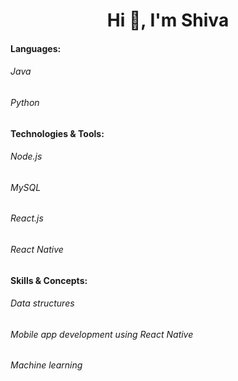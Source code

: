 
<h1 align="center">Hi 👋, I'm  Shiva</h1>


<h4>Languages:</h4>
<h6>Java</h6>
<h6>Python</h6>

<h4>Technologies & Tools:</h4>
<h6>Node.js </h6>
<h6>MySQL</h6>
<h6>React.js </h6>
<h6>React Native </h6>

<h4>Skills & Concepts:</h4>
<h6>Data structures </h6>
<h6>Mobile app development using React Native </h6>
<h6>Machine learning </h6>



